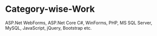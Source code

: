 # Category-wise-Work
ASP.Net WebForms, ASP.Net Core C#, WinForms, PHP, MS SQL Server, MySQL, JavaScript, jQuery, Bootstrap etc.
